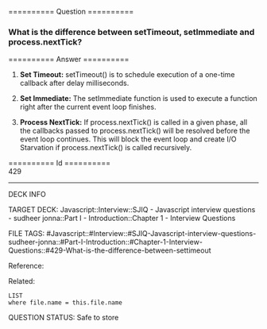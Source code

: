========== Question ==========  

### What is the difference between setTimeout, setImmediate and process.nextTick?  

========== Answer ==========  

1. **Set Timeout:** setTimeout() is to schedule execution of a one-time callback
    after delay milliseconds.

2. **Set Immediate:** The setImmediate function is used to execute a function
    right after the current event loop finishes.

3. **Process NextTick:** If process.nextTick() is called in a given phase, all
    the callbacks passed to process.nextTick() will be resolved before the event
    loop continues. This will block the event loop and create I/O Starvation if
    process.nextTick() is called recursively.

========== Id ==========  
429

---

DECK INFO

TARGET DECK: Javascript::Interview::SJIQ - Javascript interview questions - sudheer jonna::Part I - Introduction::Chapter 1 - Interview Questions

FILE TAGS: #Javascript::#Interview::#SJIQ-Javascript-interview-questions-sudheer-jonna::#Part-I-Introduction::#Chapter-1-Interview-Questions::#429-What-is-the-difference-between-settimeout

Reference:

Related:

```dataview
LIST
where file.name = this.file.name
```

QUESTION STATUS: Safe to store
